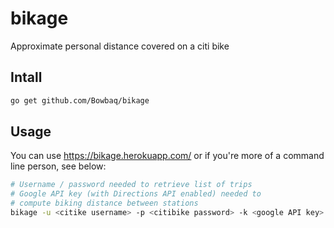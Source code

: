 bikage
======

Approximate personal distance covered on a citi bike

Intall
------

```bash
go get github.com/Bowbaq/bikage
```

Usage
-----
You can use https://bikage.herokuapp.com/ or if you're more of a command line person, see below:

```bash
# Username / password needed to retrieve list of trips
# Google API key (with Directions API enabled) needed to
# compute biking distance between stations
bikage -u <citike username> -p <citibike password> -k <google API key>
```
